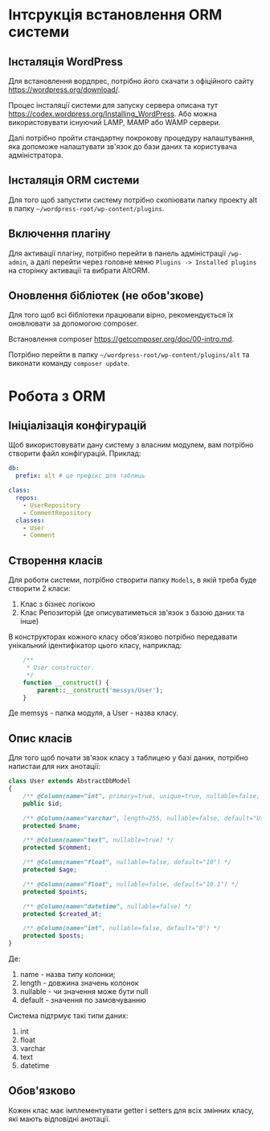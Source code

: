 # Інтсрукція встановлення ORM системи

## Інсталяція WordPress

Для встановлення вордпрес, потрібно його скачати з офіційного сайту https://wordpress.org/download/.

Процес інсталяції системи для запуску сервера описана тут https://codex.wordpress.org/Installing_WordPress. 
Або можна використовувати існуючий LAMP, MAMP або WAMP сервери.

Далі потрібно пройти стандартну покрокову процедуру налаштування, яка допоможе 
 налаштувати зв'язок до бази даних та користувача адміністратора.

## Інсталяція ORM системи

Для того щоб запустити систему потрібно скопіювати папку проекту alt в 
папку `~/wordpress-root/wp-content/plugins`.

## Включення плагіну
 
Для активації плагіну, потрібно перейти в панель адміністрації `/wp-admin`,
а далі перейти через головне меню `Plugins -> Installed plugins` на сторінку активації
та вибрати AltORM.

## Оновлення бібліотек (не обов'зкове)

Для того щоб всі бібліотеки працювали вірно, рекомендується 
їх оновлювати за допомогою composer.

Встановлення composer https://getcomposer.org/doc/00-intro.md. 

Потрібно перейти в папку `~/wordpress-root/wp-content/plugins/alt` 
та виконати команду `composer update`.

# Робота з ORM

## Ініціалізація конфігурацій

Щоб використовувати дану систему з власним модулем, вам потрібно створити файл конфігурацій.
Приклад:

``` yaml
db:
  prefix: alt # це префікс для таблиць

class:
  repos:
    - UserRepository
    - CommentRepository
  classes:
    - User
    - Comment
```
## Створення класів

Для роботи системи, потрібно створити папку `Models`, в якій треба буде створити 2
класи:

1. Клас з бізнес логікою
2. Клас Репозиторій (де описуватиметься зв'язок з базою даних та інше)

В конструкторах кожного класу обов'язково потрібно передавати унікальний ідентифікатор
цього класу, наприклад:

``` php
	/**
	 * User constructor.
	 */
	function __construct() {
		parent::__construct('messys/User');
	}
```

Де memsys - папка модуля, а User - назва класу.

## Опис класів 

Для того щоб почати зв'язок класу з таблицею у базі даних, потрібно напистаи для них 
анотації:

```php
class User extends AbstractDbModel
{
	/** @Column(name="int", primary=true, unique=true, nullable=false, length=11) */
	public $id;

	/** @Column(name="varchar", length=255, nullable=false, default="User") */
	protected $name;

	/** @Column(name="text", nullable=true) */
	protected $comment;

	/** @Column(name="float", nullable=false, default="10") */
	protected $age;

	/** @Column(name="float", nullable=false, default="10.1") */
	protected $points;

	/** @Column(name="datetime", nullable=false) */
	protected $created_at;

	/** @Column(name="int", nullable=false, default="0") */
	protected $posts;
}
```

Де:
1. name - назва типу колонки;
2. length - довжина значень колонок
3. nullable - чи значення може бути null
4. default - значення по замовчуванню


Система підтрмує такі типи даних:
1. int
2. float
3. varchar
4. text
5. datetime

## Обов'язково

Кожен клас має імплементувати getter і setters для всіх змінних класу, які мають
відповідні анотації.
